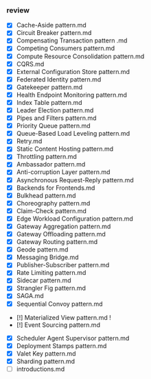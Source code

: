 ### review
- [x] Cache-Aside pattern.md
- [x] Circuit Breaker pattern.md
- [x] Compensating Transaction pattern .md
- [x] Competing Consumers pattern.md
- [x] Compute Resource Consolidation pattern.md
- [x] CQRS.md
- [x] External Configuration Store pattern.md
- [x] Federated Identity pattern.md
- [x] Gatekeeper pattern.md
- [x] Health Endpoint Monitoring pattern.md
- [x] Index Table pattern.md
- [x] Leader Election pattern.md  
- [x] Pipes and Filters pattern.md
- [x] Priority Queue pattern.md
- [x] Queue-Based Load Leveling pattern.md
- [x] Retry.md
- [x] Static Content Hosting pattern.md
- [x] Throttling pattern.md
- [x] Ambassador pattern.md
- [x] Anti-corruption Layer pattern.md
- [x] Asynchronous Request-Reply pattern.md
- [x] Backends for Frontends.md
- [x] Bulkhead pattern.md
- [x] Choreography pattern.md
- [x] Claim-Check pattern.md
- [x] Edge Workload Configuration pattern.md
- [x] Gateway Aggregation pattern.md
- [x] Gateway Offloading pattern.md
- [x] Gateway Routing pattern.md
- [x] Geode pattern.md
- [x] Messaging Bridge.md
- [x] Publisher-Subscriber pattern.md
- [x] Rate Limiting pattern.md
- [x] Sidecar pattern.md
- [x] Strangler Fig pattern.md
- [x] SAGA.md
- [x] Sequential Convoy pattern.md
- [!] Materialized View pattern.md !
- [!] Event Sourcing pattern.md
- [x] Scheduler Agent Supervisor pattern.md
- [x] Deployment Stamps pattern.md
- [x] Valet Key pattern.md
- [x] Sharding pattern.md
- [ ] introductions.md
